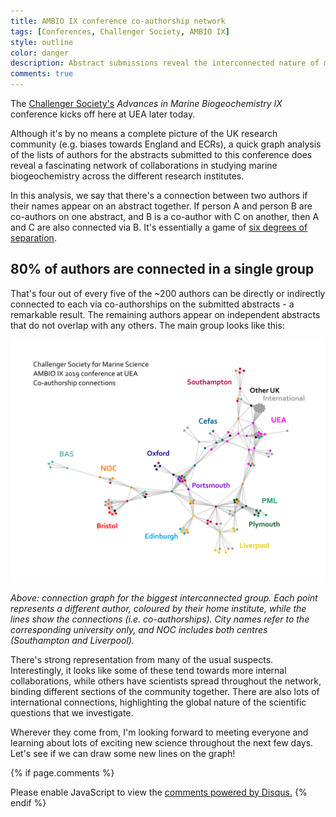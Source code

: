 ```yaml
---
title: AMBIO IX conference co-authorship network
tags: [Conferences, Challenger Society, AMBIO IX]
style: outline
color: danger
description: Abstract submissions reveal the interconnected nature of marine biogeochemical research in the UK.
comments: true
---
```


The [Challenger Society's](https://www.challenger-society.org.uk/) *Advances in Marine Biogeochemistry IX* conference kicks off here at UEA later today.

Although it's by no means a complete picture of the UK research community (e.g. biases towards England and ECRs), a quick graph analysis of the lists of authors for the abstracts submitted to this conference does reveal a fascinating network of collaborations in studying marine biogeochemistry across the different research institutes.

In this analysis, we say that there's a connection between two authors if their names appear on an abstract together. If person A and person B are co-authors on one abstract, and B is a co-author with C on another, then A and C are also connected via B. It's essentially a game of [six degrees of separation](https://en.wikipedia.org/wiki/Six_degrees_of_separation).

## 80% of authors are connected in a single group

That's four out of every five of the ~200 authors can be directly or indirectly connected to each via co-authorships on the submitted abstracts - a remarkable result. The remaining authors appear on independent abstracts that do not overlap with any others. The main group looks like this:

![Graph of AMBIO abstract author institutes](https://raw.githubusercontent.com/mvdh7/mvdh7.github.io/master/images/blog/AMBIOinstitutes.png "Graph of AMBIO abstract author institutes.")

*Above: connection graph for the biggest interconnected group. Each point represents a different author, coloured by their home institute, while the lines show the connections (i.e. co-authorships). City names refer to the corresponding university only, and NOC includes both centres (Southampton and Liverpool).*

There's strong representation from many of the usual suspects. Interestingly, it looks like some of these tend towards more internal collaborations, while others have scientists spread throughout the network, binding different sections of the community together. There are also lots of international connections, highlighting the global nature of the scientific questions that we investigate.

Wherever they come from, I'm looking forward to meeting everyone and learning about lots of exciting new science throughout the next few days. Let's see if we can draw some new lines on the graph!

{% if page.comments %}
<div id="disqus_thread"></div>
<script>
var disqus_config = function () {
this.page.url = 'https://mvdh.xyz/blog/challenger-ambioix-presenter-graph';  // Replace PAGE_URL with your page's canonical URL variable
// this.page.identifier = PAGE_IDENTIFIER; // Replace PAGE_IDENTIFIER with your page's unique identifier variable
};
(function() { // DON'T EDIT BELOW THIS LINE
var d = document, s = d.createElement('script');
s.src = 'https://mvdh7.disqus.com/embed.js';
s.setAttribute('data-timestamp', +new Date());
(d.head || d.body).appendChild(s);
})();
</script>
<noscript>Please enable JavaScript to view the <a href="https://disqus.com/?ref_noscript">comments powered by Disqus.</a></noscript>
{% endif %}
